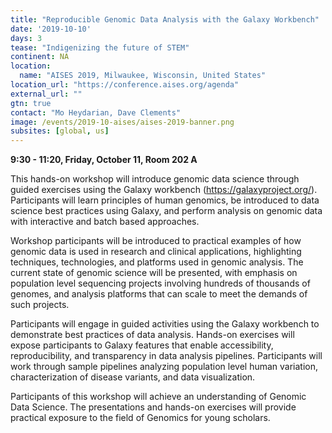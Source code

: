 ```yaml
---
title: "Reproducible Genomic Data Analysis with the Galaxy Workbench"
date: '2019-10-10'
days: 3
tease: "Indigenizing the future of STEM"
continent: NA
location:
  name: "AISES 2019, Milwaukee, Wisconsin, United States"
location_url: "https://conference.aises.org/agenda"
external_url: ""
gtn: true
contact: "Mo Heydarian, Dave Clements"
image: /events/2019-10-aises/aises-2019-banner.png 
subsites: [global, us]
---
```


**9:30 - 11:20, Friday, October 11, Room 202 A**

This hands-on workshop will introduce genomic data science through guided exercises using the Galaxy workbench (https://galaxyproject.org/). Participants will learn principles of human genomics, be introduced to data science best practices using Galaxy, and perform analysis on genomic data with interactive and batch based approaches.

Workshop participants will be introduced to practical examples of how genomic data is used in research and clinical applications, highlighting techniques, technologies, and platforms used in genomic analysis. The current state of genomic science will be presented, with emphasis on population level sequencing projects involving hundreds of thousands of genomes, and analysis platforms that can scale to meet the demands of such projects.

Participants will engage in guided activities using the Galaxy workbench to demonstrate best practices of data analysis. Hands-on exercises will expose participants to Galaxy features that enable accessibility, reproducibility, and transparency in data analysis pipelines. Participants will work through sample pipelines analyzing population level human variation, characterization of disease variants, and data visualization.

Participants of this workshop will achieve an understanding of Genomic Data Science. The presentations and hands-on exercises will provide practical exposure to the field of Genomics for young scholars.
